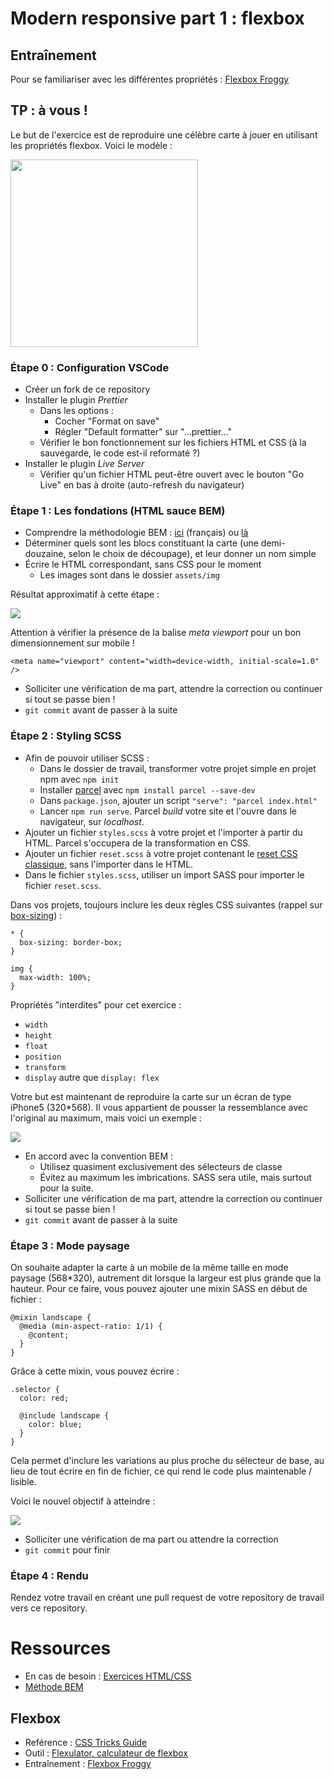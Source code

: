 # Modern responsive part 1 : flexbox

## Entraînement

Pour se familiariser avec les différentes propriétés :
[Flexbox Froggy](https://flexboxfroggy.com/#fr)

## TP : à vous !

Le but de l'exercice est de reproduire une célèbre carte à jouer en utilisant les propriétés flexbox. Voici le modèle :

<img src="src/assets/models/card.jpg" width="300px">

### Étape 0 : Configuration VSCode

- Créer un fork de ce repository
- Installer le plugin _Prettier_
  - Dans les options :
    - Cocher "Format on save"
    - Régler "Default formatter" sur "...prettier..."
  - Vérifier le bon fonctionnement sur les fichiers HTML et CSS (à la sauvegarde, le code est-il reformaté ?)
- Installer le plugin _Live Server_
  - Vérifier qu'un fichier HTML peut-être ouvert avec le bouton "Go Live" en bas à droite (auto-refresh du navigateur)

### Étape 1 : Les fondations (HTML sauce BEM)

- Comprendre la méthodologie BEM : [ici](https://www.alticreation.com/bem-pour-le-css/) (français) ou [là](https://css-tricks.com/bem-101/)
- Déterminer quels sont les blocs constituant la carte (une demi-douzaine, selon le choix de découpage), et leur donner un nom simple
- Écrire le HTML correspondant, sans CSS pour le moment
  - Les images sont dans le dossier `assets/img`

Résultat approximatif à cette étape :

![](src/assets/models/html.png)

Attention à vérifier la présence de la balise _meta viewport_ pour un bon dimensionnement sur mobile !

```
<meta name="viewport" content="width=device-width, initial-scale=1.0" />
```

- Solliciter une vérification de ma part, attendre la correction ou continuer si tout se passe bien !
- `git commit` avant de passer à la suite

### Étape 2 : Styling SCSS

- Afin de pouvoir utiliser SCSS :
  - Dans le dossier de travail, transformer votre projet simple en projet npm avec `npm init`
  - Installer [parcel](https://parceljs.org/) avec `npm install parcel --save-dev`
  - Dans `package.json`, ajouter un script `"serve": "parcel index.html"`
  - Lancer `npm run serve`. Parcel _build_ votre site et l'ouvre dans le navigateur, sur _localhost_.
- Ajouter un fichier `styles.scss` à votre projet et l'importer à partir du HTML. Parcel s'occupera de la transformation en CSS.
- Ajouter un fichier `reset.scss` à votre projet contenant le [reset CSS classique](https://meyerweb.com/eric/tools/css/reset/), sans l'importer dans le HTML.
- Dans le fichier `styles.scss`, utiliser un import SASS pour importer le fichier `reset.scss`.

Dans vos projets, toujours inclure les deux règles CSS suivantes (rappel sur [box-sizing](https://developer.mozilla.org/fr/docs/Web/CSS/box-sizing)) :

```
* {
  box-sizing: border-box;
}

img {
  max-width: 100%;
}
```

Propriétés "interdites" pour cet exercice :

- `width`
- `height`
- `float`
- `position`
- `transform`
- `display` autre que `display: flex`

Votre but est maintenant de reproduire la carte sur un écran de type iPhone5 (320\*568). Il vous appartient de pousser la ressemblance avec l'original au maximum, mais voici un exemple :

![](src/assets/models/portrait.png)

- En accord avec la convention BEM :
  - Utilisez quasiment exclusivement des sélecteurs de classe
  - Évitez au maximum les imbrications. SASS sera utile, mais surtout pour la suite.
- Solliciter une vérification de ma part, attendre la correction ou continuer si tout se passe bien !
- `git commit` avant de passer à la suite

### Étape 3 : Mode paysage

On souhaite adapter la carte à un mobile de la même taille en mode paysage (568\*320), autrement dit lorsque la largeur est plus grande que la hauteur.
Pour ce faire, vous pouvez ajouter une mixin SASS en début de fichier :

```
@mixin landscape {
  @media (min-aspect-ratio: 1/1) {
    @content;
  }
}
```

Grâce à cette mixin, vous pouvez écrire :

```
.selector {
  color: red;

  @include landscape {
    color: blue;
  }
}
```

Cela permet d'inclure les variations au plus proche du sélecteur de base, au lieu de tout écrire en fin de fichier, ce qui rend le code plus maintenable / lisible.

Voici le nouvel objectif à atteindre :

![](src/assets/models/landscape.png)

- Solliciter une vérification de ma part ou attendre la correction
- `git commit` pour finir

### Étape 4 : Rendu

Rendez votre travail en créant une pull request de votre repository de travail vers ce repository.

# Ressources

- En cas de besoin : [Exercices HTML/CSS](https://htmlcss2018.netlify.com/)
- [Méthode BEM](http://getbem.com/introduction/)

## Flexbox

- Reférence : [CSS Tricks Guide](https://css-tricks.com/snippets/css/a-guide-to-flexbox/)
- Outil : [Flexulator, calculateur de flexbox](https://www.flexulator.com/)
- Entraînement : [Flexbox Froggy](https://flexboxfroggy.com/#fr)

